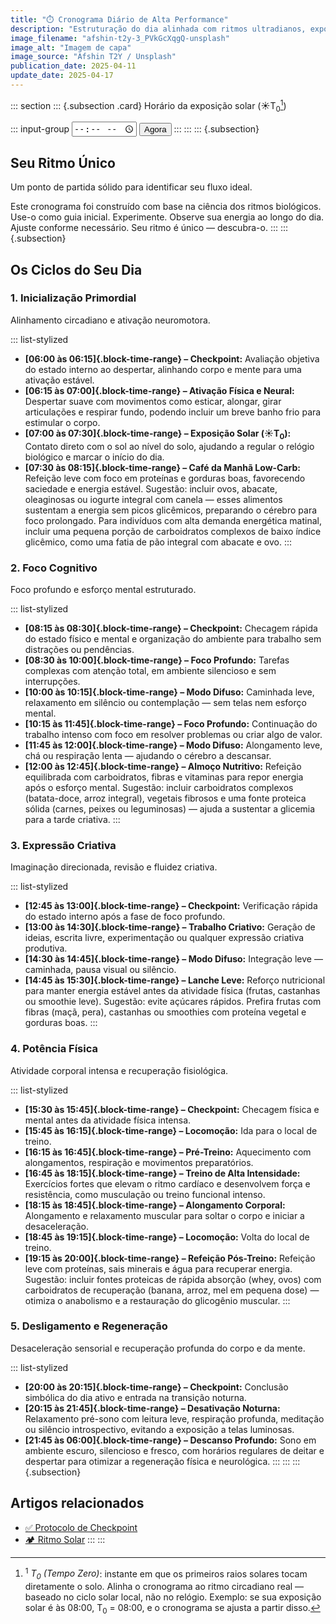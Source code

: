 ```yaml
---
title: "⏱️ Cronograma Diário de Alta Performance"
description: "Estruturação do dia alinhada com ritmos ultradianos, exposição solar, checkpoints estratégicos e máxima performance cognitiva e física."
image_filename: "afshin-t2y-3_PVkGcXqgQ-unsplash"
image_alt: "Imagem de capa"
image_source: "Afshin T2Y / Unsplash"
publication_date: 2025-04-11
update_date: 2025-04-17
---
```

::: section
::: {.subsection .card}
<label for="start-time">Horário da exposição solar (☀️T<sub>0</sub>[^1])</label>

[^1]: <sup>1</sup> _T<sub>0</sub> (Tempo Zero)_: instante em que os primeiros raios solares tocam diretamente o solo. Alinha o cronograma ao ritmo circadiano real — baseado no ciclo solar local, não no relógio. Exemplo: se sua exposição solar é às 08:00, T<sub>0</sub> = 08:00, e o cronograma se ajusta a partir disso.

::: input-group
<input type="time" id="start-time" />
<button id="now-btn">Agora</button>
:::
:::
::: {.subsection}
## Seu Ritmo Único
<p class="subheading">Um ponto de partida sólido para identificar seu fluxo ideal.</p>

Este cronograma foi construído com base na ciência dos ritmos biológicos. Use-o como guia inicial. Experimente. Observe sua energia ao longo do dia. Ajuste conforme necessário. Seu ritmo é único — descubra-o.
:::
::: {.subsection}
## Os Ciclos do Seu Dia
### 1. Inicialização Primordial
<p class="subheading">Alinhamento circadiano e ativação neuromotora.</p>

::: list-stylized
* **[06:00 às 06:15]{.block-time-range} – Checkpoint:** Avaliação objetiva do estado interno ao despertar, alinhando corpo e mente para uma ativação estável.
* **[06:15 às 07:00]{.block-time-range} – Ativação Física e Neural:** Despertar suave com movimentos como esticar, alongar, girar articulações e respirar fundo, podendo incluir um breve banho frio para estimular o corpo.
* **[07:00 às 07:30]{.block-time-range} – Exposição Solar (☀️T<sub>0</sub>):** Contato direto com o sol ao nível do solo, ajudando a regular o relógio biológico e marcar o início do dia.
* **[07:30 às 08:15]{.block-time-range} – Café da Manhã Low-Carb:** Refeição leve com foco em proteínas e gorduras boas, favorecendo saciedade e energia estável. Sugestão: incluir ovos, abacate, oleaginosas ou iogurte integral com canela — esses alimentos sustentam a energia sem picos glicêmicos, preparando o cérebro para foco prolongado. Para indivíduos com alta demanda energética matinal, incluir uma pequena porção de carboidratos complexos de baixo índice glicêmico, como uma fatia de pão integral com abacate e ovo.
:::

### 2. Foco Cognitivo
<p class="subheading">Foco profundo e esforço mental estruturado.</p>

::: list-stylized
* **[08:15 às 08:30]{.block-time-range} – Checkpoint:** Checagem rápida do estado físico e mental e organização do ambiente para trabalho sem distrações ou pendências.
* **[08:30 às 10:00]{.block-time-range} – Foco Profundo:** Tarefas complexas com atenção total, em ambiente silencioso e sem interrupções.
* **[10:00 às 10:15]{.block-time-range} – Modo Difuso:** Caminhada leve, relaxamento em silêncio ou contemplação — sem telas nem esforço mental.
* **[10:15 às 11:45]{.block-time-range} – Foco Profundo:** Continuação do trabalho intenso com foco em resolver problemas ou criar algo de valor.
* **[11:45 às 12:00]{.block-time-range} – Modo Difuso:** Alongamento leve, chá ou respiração lenta — ajudando o cérebro a descansar.
* **[12:00 às 12:45]{.block-time-range} – Almoço Nutritivo:** Refeição equilibrada com carboidratos, fibras e vitaminas para repor energia após o esforço mental. Sugestão: incluir carboidratos complexos (batata-doce, arroz integral), vegetais fibrosos e uma fonte proteica sólida (carnes, peixes ou leguminosas) — ajuda a sustentar a glicemia para a tarde criativa.
:::

### 3. Expressão Criativa
<p class="subheading">Imaginação direcionada, revisão e fluidez criativa.</p>

::: list-stylized
* **[12:45 às 13:00]{.block-time-range} – Checkpoint:** Verificação rápida do estado interno após a fase de foco profundo.
* **[13:00 às 14:30]{.block-time-range} – Trabalho Criativo:** Geração de ideias, escrita livre, experimentação ou qualquer expressão criativa produtiva.
* **[14:30 às 14:45]{.block-time-range} – Modo Difuso:** Integração leve — caminhada, pausa visual ou silêncio.
* **[14:45 às 15:30]{.block-time-range} – Lanche Leve:** Reforço nutricional para manter energia estável antes da atividade física (frutas, castanhas ou smoothie leve). Sugestão: evite açúcares rápidos. Prefira frutas com fibras (maçã, pera), castanhas ou smoothies com proteína vegetal e gorduras boas.
:::

### 4. Potência Física
<p class="subheading">Atividade corporal intensa e recuperação fisiológica. </p>

::: list-stylized
* **[15:30 às 15:45]{.block-time-range} – Checkpoint:** Checagem física e mental antes da atividade física intensa.
* **[15:45 às 16:15]{.block-time-range} – Locomoção:** Ida para o local de treino.
* **[16:15 às 16:45]{.block-time-range} – Pré-Treino:** Aquecimento com alongamentos, respiração e movimentos preparatórios.
* **[16:45 às 18:15]{.block-time-range} – Treino de Alta Intensidade:** Exercícios fortes que elevam o ritmo cardíaco e desenvolvem força e resistência, como musculação ou treino funcional intenso.
* **[18:15 às 18:45]{.block-time-range} – Alongamento Corporal:** Alongamento e relaxamento muscular para soltar o corpo e iniciar a desaceleração.
* **[18:45 às 19:15]{.block-time-range} – Locomoção:** Volta do local de treino.
* **[19:15 às 20:00]{.block-time-range} – Refeição Pós-Treino:** Refeição leve com proteínas, sais minerais e água para recuperar energia. Sugestão: incluir fontes proteicas de rápida absorção (whey, ovos) com carboidratos de recuperação (banana, arroz, mel em pequena dose) — otimiza o anabolismo e a restauração do glicogênio muscular.
:::

### 5. Desligamento e Regeneração
<p class="subheading">Desaceleração sensorial e recuperação profunda do corpo e da mente. </p>

::: list-stylized
* **[20:00 às 20:15]{.block-time-range} – Checkpoint:** Conclusão simbólica do dia ativo e entrada na transição noturna.
* **[20:15 às 21:45]{.block-time-range} – Desativação Noturna:** Relaxamento pré-sono com leitura leve, respiração profunda, meditação ou silêncio introspectivo, evitando a exposição a telas luminosas.
* **[21:45 às 06:00]{.block-time-range} – Descanso Profundo:** Sono em ambiente escuro, silencioso e fresco, com horários regulares de deitar e despertar para otimizar a regeneração física e neurológica.
:::
:::
::: {.subsection}
## Artigos relacionados

* [✅ Protocolo de Checkpoint](/checkpoint-protocol/)
* [🏕️ Ritmo Solar](/solar-rhythm/)
:::
:::
